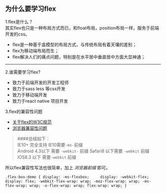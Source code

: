 ## 为什么要学习flex

1.flex是什么？  
	其实flex也只是一种布局方式而已，和float布局，position布局一样，服务于前端开发的css。

* flex是一种基于盒模型的布局方式，与传统布局有着天壤的差别；
* flex为移动端布局而生；
* flex解决人们的痛点问题，特别是在水平居中垂直居中方面大显神通；

----------------  

2.谁需要学习flex? 

- 致力于前端开发的开发工程师  
- 致力于sass less 等css开发  
- 致力于移动端开发  
- 致力于react native 项目开发

3.flex的兼容性问题  

 * [关于flex的W3C规范](http://dev.w3.org/csswg/css-flexbox-1/)
 * [浏览器兼容性问题](http://caniuse.com/#feat=flexbox)

 > ####总结如下：   
 > IE10+ 完全支持 IE10需要`-ms-`前缀  
 > Android 4.3以下 需要 `-webkit-` 前缀
 > Safari8 以下需要 `-webkit` 前缀
 > IOS8.3 以下 需要`-webkit` 前缀
 
 所以flex兼容性写法也很简单，加上 *浏览器前缀* 即可。  
 
 `.flex-box-demo {
 		display: -ms-flexbox;	 
		display: -webkit-flex;  
		display: flex;
		-webkit-flex-wrap: wrap;
		-moz-flex-wrap: wrap;
		-ms-flex-wrap: wrap;
		-o-flex-wrap: wrap;
		flex-wrap: wrap;
 }`
 

 
 
 
